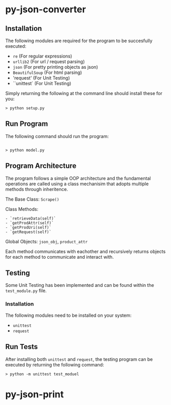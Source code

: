 # py-json-converter

## Installation

The following modules are required for the program to be succesfully executed:

- `re` (For regular expressions)
- `urllib2` (For url / request parsing)
- `json` (For pretty printing objects as json)
- `BeautifulSoup` (For html parsing)
- 'request' (For Unit Testing)
- ``unittest` (For Unit Testing)

Simply returning the following at the command line should install these for you:

```
> python setup.py

```

## Run Program

The following command should run the program:

```

> python model.py

```

## Program Architecture

The program follows a simple OOP architecture and the fundamental operations are called using a class mechanisim that adopts multiple methods through inheritence. 

The Base Class: `Scrape()` 

Class Methods: 

	- `retrieveData(self)`
	- `getProdAttr(self)`
	- `getProdUri(self)`
	- `getRequest(self)`

Global Objects: `json_obj`, `product_attr`

Each method communicates with eachother and recursively returns objects for each method to communicate and interact with.

## Testing

Some Unit Testing has been implemented and can be found within the `test_module.py` file.

### Installation

The following modules need to be installed on your system: 

- `unittest`
- `request`

## Run Tests

After installing both `unittest` and `request`, the testing program can be executed by returning the following command:

```
> python -m unittest test_moduel

```



# py-json-print
